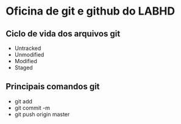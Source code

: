 # Oficina de git e github do LABHD

## Ciclo de vida dos arquivos git
- Untracked
- Unmodified
- Modified
- Staged

## Principais comandos git
- git add
- git commit -m
- git push origin master